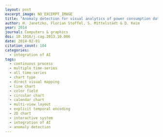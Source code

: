 ```yaml
---
layout: post
excerpt_image: NO_EXCERPT_IMAGE
title: "Anomaly detection for visual analytics of power consumption data"
author: H. Janetzko, Florian Stoffel, S. Mittelstädt & D. Keim
year: 2014
journal: Computers & graphics
doi: 10.1016/j.cag.2013.10.006
date: 2014-02-01
citation_count: 104
categories:
  - integration of AI
tags:
  - continuous process
  - multiple time-series
  - all time-series
  - chart type
  - direct visual mapping
  - line chart
  - color field
  - circular chart
  - calendar chart
  - multi-view layout
  - explicit temporal encoding
  - 2D chart
  - interactive system
  - integration of AI
  - anomaly detection
---
```

